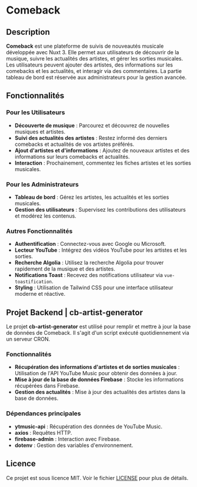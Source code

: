 
# Comeback

## Description
**Comeback** est une plateforme de suivis de nouveautés musicale développée avec Nuxt 3. Elle permet aux utilisateurs de découvrir de la musique, suivre les actualités des artistes, et gérer les sorties musicales. Les utilisateurs peuvent ajouter des artistes, des informations sur les comebacks et les actualités, et interagir via des commentaires. La partie tableau de bord est réservée aux administrateurs pour la gestion avancée.

## Fonctionnalités

### Pour les Utilisateurs
- **Découverte de musique** : Parcourez et découvrez de nouvelles musiques et artistes.
- **Suivi des actualités des artistes** : Restez informé des derniers comebacks et actualités de vos artistes préférés.
- **Ajout d'artistes et d'informations** : Ajoutez de nouveaux artistes et des informations sur leurs comebacks et actualités.
- **Interaction** : Prochainement, commentez les fiches artistes et les sorties musicales.

### Pour les Administrateurs
- **Tableau de bord** : Gérez les artistes, les actualités et les sorties musicales.
- **Gestion des utilisateurs** : Supervisez les contributions des utilisateurs et modérez les contenus.

### Autres Fonctionnalités
- **Authentification** : Connectez-vous avec Google ou Microsoft.
- **Lecteur YouTube** : Intégrez des vidéos YouTube pour les artistes et les sorties.
- **Recherche Algolia** : Utilisez la recherche Algolia pour trouver rapidement de la musique et des artistes.
- **Notifications Toast** : Recevez des notifications utilisateur via `vue-toastification`.
- **Styling** : Utilisation de Tailwind CSS pour une interface utilisateur moderne et réactive.

## Projet Backend | cb-artist-generator

Le projet **cb-artist-generator** est utilisé pour remplir et mettre à jour la base de données de Comeback. Il s'agit d'un script exécuté quotidiennement via un serveur CRON.

### Fonctionnalités

- **Récupération des informations d'artistes et de sorties musicales** : Utilisation de l'API YouTube Music pour obtenir des données à jour.
- **Mise à jour de la base de données Firebase** : Stocke les informations récupérées dans Firebase.
- **Gestion des actualités** : Mise à jour des actualités des artistes dans la base de données.

### Dépendances principales

- **ytmusic-api** : Récupération des données de YouTube Music.
- **axios** : Requêtes HTTP.
- **firebase-admin** : Interaction avec Firebase.
- **dotenv** : Gestion des variables d'environnement.

## Licence
Ce projet est sous licence MIT. Voir le fichier [LICENSE](./LICENSE) pour plus de détails.
